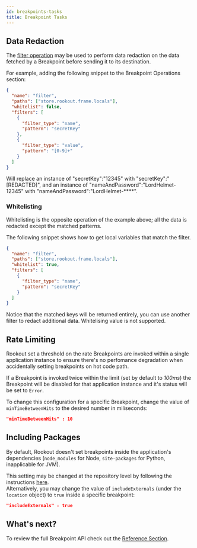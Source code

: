 ```yaml
---
id: breakpoints-tasks
title: Breakpoint Tasks
---
```


## Data Redaction

The [filter operation](breakpoints-reference.md#filter) may be used to perform data redaction on the data fetched by a Breakpoint before sending it to its destination.  

For example, adding the following snippet to the Breakpoint Operations section:
```json
{
  "name": "filter",
  "paths": ["store.rookout.frame.locals"],
  "whitelist": false,
  "filters": [
    {
      "filter_type": "name",
      "pattern": "secretKey"
    },
    {
      "filter_type": "value",
      "pattern": "[0-9]+"
    }
  ]
}
```

Will replace an instance of "secretKey":"12345" with "secretKey":"[REDACTED]", and an instance of "nameAndPassword":"LordHelmet-12345" with "nameAndPassword":"LordHelmet-****".

### Whitelisting

Whitelisting is the opposite operation of the example above; all the data is redacted except the matched patterns.

The following snippet shows how to get local variables that match the filter.
```json
{
  "name": "filter",
  "paths": ["store.rookout.frame.locals"],
  "whitelist": true,
  "filters": [
    {
      "filter_type": "name",
      "pattern": "secretKey"
    }
  ]
}
```

Notice that the matched keys will be returned entirely, you can use another filter to redact additional data.
Whitelising value is not supported.

## Rate Limiting

Rookout set a threshold on the rate Breakpoints are invoked within a single application instance to ensure there's no perfomance degradation when accidentally setting breakpoints on hot code path.

If a Breakpoint is invoked twice within the limit (set by default to *100ms*) the Breakpoint will be disabled for that application instance and it's status will be set to `Error`.

To change this configuration for a specific Breakpoint, change the value of `minTimeBetweenHits` to the desired number in miliseconds:
```json
"minTimeBetweenHits" : 10
```

## Including Packages

By default, Rookout doesn't set breakpoints inside the application's dependencies (`node_modules` for Node, `site-packages` for Python, inapplicable for JVM).

This setting may be changed at the repository level by following the instructions [here](source-repos.md#debugging-packages).  
Alternatively, you may change the value of `includeExternals` (under the `location` object) to `true` inside a specific breakpoint:
```json
"includeExternals" : true
```

## What's next?

To review the full Breakpoint API check out the [Reference Section](breakpoints-reference.md).
